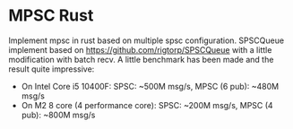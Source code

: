 # MPSC Rust
Implement mpsc in rust based on multiple spsc configuration.
SPSCQueue implement based on https://github.com/rigtorp/SPSCQueue with a little modification with batch recv.
A little benchmark has been made and the result quite impressive:

- On Intel Core i5 10400F: SPSC: ~500M msg/s, MPSC (6 pub): ~480M msg/s
- On M2 8 core (4 performance core): SPSC: ~200M msg/s, MPSC (4 pub): ~800M msg/s


